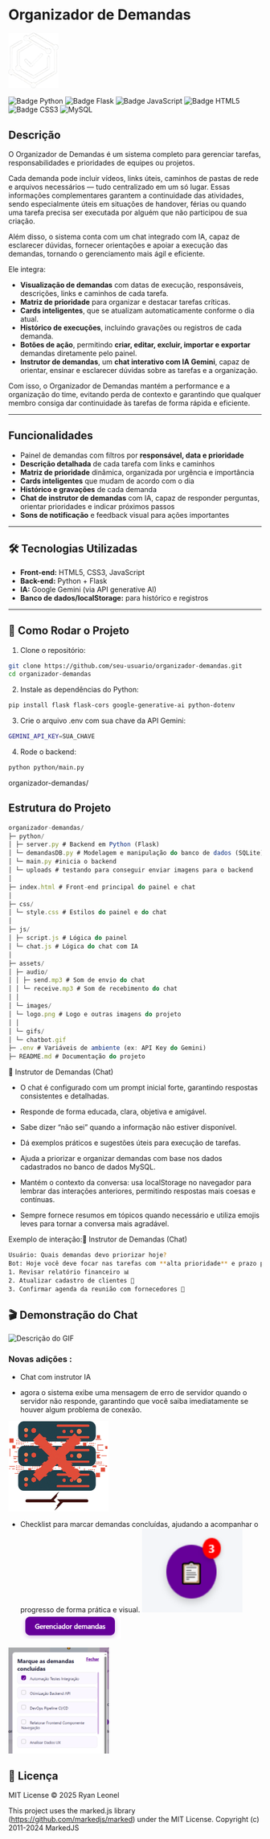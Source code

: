 # Organizador de Demandas

<img src="assets/images/logo.png" alt="Banner" width="100" />


![Badge Python](https://img.shields.io/badge/Python-3776AB?style=flat&logo=python&logoColor=white)
![Badge Flask](https://img.shields.io/badge/Flask-000000?style=flat&logo=flask&logoColor=white)
![Badge JavaScript](https://img.shields.io/badge/JavaScript-F7DF1E?style=flat&logo=javascript&logoColor=black)
![Badge HTML5](https://img.shields.io/badge/HTML5-E34F26?style=flat&logo=html5&logoColor=white)
![Badge CSS3](https://img.shields.io/badge/CSS3-1572B6?style=flat&logo=css3&logoColor=white)
![MySQL](https://img.shields.io/badge/MySQL-4479A1?logo=mysql&logoColor=white)




## Descrição

O Organizador de Demandas é um sistema completo para gerenciar tarefas, responsabilidades e prioridades de equipes ou projetos.

Cada demanda pode incluir vídeos, links úteis, caminhos de pastas de rede e arquivos necessários — tudo centralizado em um só lugar. Essas informações complementares garantem a continuidade das atividades, sendo especialmente úteis em situações de handover, férias ou quando uma tarefa precisa ser executada por alguém que não participou de sua criação.

Além disso, o sistema conta com um chat integrado com IA, capaz de esclarecer dúvidas, fornecer orientações e apoiar a execução das demandas, tornando o gerenciamento mais ágil e eficiente.


Ele integra:

- **Visualização de demandas** com datas de execução, responsáveis, descrições, links e caminhos de cada tarefa.  
- **Matriz de prioridade** para organizar e destacar tarefas críticas.  
- **Cards inteligentes**, que se atualizam automaticamente conforme o dia atual.  
- **Histórico de execuções**, incluindo gravações ou registros de cada demanda.  
- **Botões de ação**, permitindo **criar, editar, excluir, importar e exportar** demandas diretamente pelo painel.  
- **Instrutor de demandas**, um **chat interativo com IA Gemini**, capaz de orientar, ensinar e esclarecer dúvidas sobre as tarefas e a organização.


Com isso, o Organizador de Demandas mantém a performance e a organização do time, evitando perda de contexto e garantindo que qualquer membro consiga dar continuidade às tarefas de forma rápida e eficiente.

---

## Funcionalidades

- Painel de demandas com filtros por **responsável, data e prioridade**  
- **Descrição detalhada** de cada tarefa com links e caminhos  
- **Matriz de prioridade** dinâmica, organizada por urgência e importância  
- **Cards inteligentes** que mudam de acordo com o dia  
- **Histórico e gravações** de cada demanda  
- **Chat de instrutor de demandas** com IA, capaz de responder perguntas, orientar prioridades e indicar próximos passos  
- **Sons de notificação** e feedback visual para ações importantes  

---

## 🛠 Tecnologias Utilizadas

- **Front-end:** HTML5, CSS3, JavaScript  
- **Back-end:** Python + Flask  
- **IA:** Google Gemini (via API generative AI)  
- **Banco de dados/localStorage:** para histórico e registros   

---

## 🚀 Como Rodar o Projeto

1. Clone o repositório:

```bash
git clone https://github.com/seu-usuario/organizador-demandas.git
cd organizador-demandas
```

2. Instale as dependências do Python:
   
```bash
pip install flask flask-cors google-generative-ai python-dotenv
```
3. Crie o arquivo .env com sua chave da API Gemini:

```bash
GEMINI_API_KEY=SUA_CHAVE
```
4. Rode o backend:

```bash
python python/main.py
```
organizador-demandas/
## Estrutura do Projeto

```js
organizador-demandas/
├─ python/
│ ├─ server.py # Backend em Python (Flask)
│ └─ demandasDB.py # Modelagem e manipulação do banco de dados (SQLite)
│ └─ main.py #inicia o backend
│ └─ uploads # testando para conseguir enviar imagens para o backend
│
├─ index.html # Front-end principal do painel e chat
│
├─ css/
│ └─ style.css # Estilos do painel e do chat
│
├─ js/
│ ├─ script.js # Lógica do painel
│ └─ chat.js # Lógica do chat com IA
│
├─ assets/
│ ├─ audio/
│ │ ├─ send.mp3 # Som de envio do chat
│ │ └─ receive.mp3 # Som de recebimento do chat
│ │
│ └─ images/
│ └─ logo.png # Logo e outras imagens do projeto
│ │
│ └─ gifs/
│ └─ chatbot.gif
├─ .env # Variáveis de ambiente (ex: API Key do Gemini)
├─ README.md # Documentação do projeto

```
🤖 Instrutor de Demandas (Chat)

- O chat é configurado com um prompt inicial forte, garantindo respostas consistentes e detalhadas.

- Responde de forma educada, clara, objetiva e amigável.

- Sabe dizer “não sei” quando a informação não estiver disponível.

- Dá exemplos práticos e sugestões úteis para execução de tarefas.

- Ajuda a priorizar e organizar demandas com base nos dados cadastrados no banco de dados MySQL.

- Mantém o contexto da conversa: usa localStorage no navegador para lembrar das interações anteriores, permitindo respostas mais coesas e contínuas.

- Sempre fornece resumos em tópicos quando necessário e utiliza emojis leves para tornar a conversa mais agradável.


Exemplo de interação:🤖 Instrutor de Demandas (Chat)

```bash
Usuário: Quais demandas devo priorizar hoje?
Bot: Hoje você deve focar nas tarefas com **alta prioridade** e prazo para hoje:
1. Revisar relatório financeiro 📊
2. Atualizar cadastro de clientes 📝
3. Confirmar agenda da reunião com fornecedores 📅
```

## 🎬 Demonstração do Chat
![Descrição do GIF](assets/gifs/chatbot.gif)

### Novas adições :

- Chat com instrutor IA

- agora o sistema exibe uma mensagem de erro de servidor quando o servidor não responde, garantindo que você saiba imediatamente se houver algum problema de conexão.
<img src="assets/images/error-server.png" alt="error-server" width="200" /> 

- Checklist para marcar demandas concluídas, ajudando a acompanhar o progresso de forma prática e visual.
<img src="assets/images/check_list.png" alt="check_list" width="200" />  <img src="assets/images/check_list2.png" alt="check_list2" width="200" />
<img src="assets/images/check_list_modal.png" alt="check_list_modal" width="200" />


## 📖 Licença

MIT License © 2025 Ryan Leonel

This project uses the marked.js library (https://github.com/markedjs/marked) under the MIT License.
Copyright (c) 2011-2024 MarkedJS
